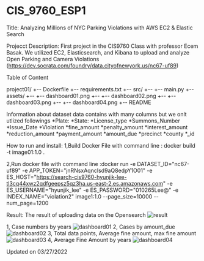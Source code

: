 # CIS_9760_ESP1
Title: Analyzing Millions of NYC Parking Violations with AWS EC2 &amp; Elastic Search

Projecct Description: First project in the CIS9760 Class with professor Ecem Basak. 
We utilized EC2, Elasticsearch, and Kibana to upload and analyze Open Parking and Camera Violations 
(https://dev.socrata.com/foundry/data.cityofnewyork.us/nc67-uf89)

Table of Content

project01/
+-- Dockerfile
+-- requirements.txt
+-- src/
+-- +-- main.py
+-- assets/
+-- +-- dashboard01.png 
+-- +-- dashboard02.png 
+-- +-- dashboard03.png 
+-- +-- dashboard04.png 
+-- README

Information about dataset
data contains with many columns but we onlt utlized followings
*Plate:
*State:
*License_type
*Summons_Number
*Issue_Date
*Violation
*fine_amount
*penalty_amount
*interest_amount
*reduction_amount
*payment_amount
*amount_due
*precinct
*county
*_id


How to run and install: 
1,Build Docker File with command line : docker build -t image01:1.0 .

2,Run docker file with command line :docker run -e DATASET_ID="nc67-uf89" -e APP_TOKEN="jnRNsxAqncIsd9aQ8edpY1O01" -e ES_HOST="https://search-cis9760-hyunjik-lee-tl3cq44xwz2qdfgeepsz5qz3ha.us-east-2.es.amazonaws.com" -e ES_USERNAME="hyunjik_lee" -e ES_PASSWORD="010265Lee@" -e INDEX_NAME="violation2" image1:1.0 --page_size=10000 --num_page=1200

Result: 
The result of uploading data on the Opensearch
![result](https://user-images.githubusercontent.com/82815882/161179243-e17183da-0e78-4d8d-b9da-ed1798b786d2.JPG)

1, Case numbers by years 
![dashboard01](https://user-images.githubusercontent.com/82815882/161179244-20c320f8-0582-4c36-86e9-d08eb2d77881.JPG)
2, Cases by amount_due
![dashboard02](https://user-images.githubusercontent.com/82815882/161179245-6aa881ee-a321-4c51-bf0f-b88c6547cf9a.JPG)
3, Total data points, Average fine amount, max fine amount
![dashboard03](https://user-images.githubusercontent.com/82815882/161179246-856be817-8d14-4931-bdec-44266c727bad.JPG)
4, Average Fine Amount by years
![dashboard04](https://user-images.githubusercontent.com/82815882/161179247-c76911a5-588b-4886-afbf-4198c780e1d1.JPG)



Updated on 03/27/2022
